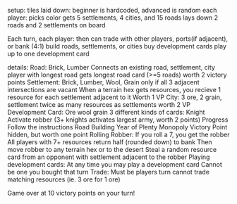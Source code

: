 setup:
	tiles laid down:
		beginner is hardcoded, advanced is random
	each player:
		picks color
		gets 5 settlements, 4 cities, and 15 roads
		lays down 2 roads and 2 settlements on board

Each turn, each player:
	then can
		trade with other players, ports(if adjacent), or bank (4:1)
		build roads, settlements, or cities
		buy development cards
		play up to one development card

details:
	Road:
		Brick, Lumber
		Connects an existing road, settlement, city
		player with longest road gets longest road card (>=5 roads)
			worth 2 victory points
	Settlement:
		Brick, Lumber, Wool, Grain
		only if all 3 adjacent intersections are vacant
		When a terrain hex gets resources, you recieve 1 resource for each settlement adjacent to it
		Worth 1 VP
	City:
		3 ore, 2 grain, settlement
		twice as many resources as settlements
		worth 2 VP
	Development Card:
		Ore wool grain
		3 different kinds of cards:
			Knight
				Activate robber
				(3+ knights activates largest army, worth 2 points)
			Progress
				Follow the instructions
					Road Building
					Year of Plenty
					Monopoly
			Victory Point
				hidden, but worth one point
	Rolling Robber:
		If you roll a 7, you get the robber
		All players with 7+ resources return half (rounded down) to bank
		Then move robber to any terrain hex or to the desert
		Steal a random resource card from an opponent with settlement adjacent to the robber
	Playing development cards:
		At any time you may play a development card
		Cannot be one you bought that turn
	Trade:
		Must be players turn
		cannot trade matching resources (ie. 3 ore for 1 ore)



Game over at 10 victory points on your turn!
